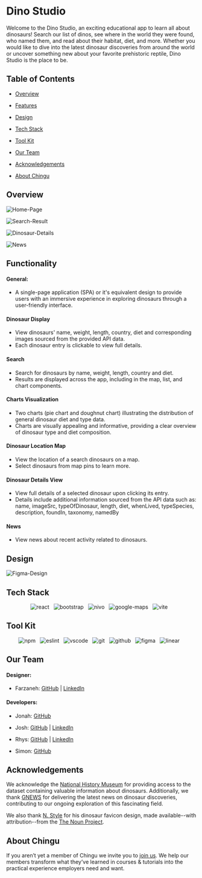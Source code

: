 # Dino Studio

Welcome to the Dino Studio, an exciting educational app to learn all about dinosaurs! Search our list of dinos, see where in the world they were found, who named them, and read about their habitat, diet, and more. Whether you would like to dive into the latest dinosaur discoveries from around the world or uncover something new about your favorite prehistoric reptile, Dino Studio is the place to be.


## Table of Contents

- [Overview](#overview)

- [Features](#features)

- [Design](#design)

- [Tech Stack](#tech-stack)

- [Tool Kit](#tool-kit)

- [Our Team](#our-team)

- [Acknowledgements](#acknowledgements)

- [About Chingu](#about-chingu)

## Overview
![Home-Page](./assets/homePage.png)

![Search-Result](./assets/searchResult.png)

![Dinosaur-Details](./assets/dinoDetail.png)

![News](./assets/newsComponent.png)

## Functionality

#### General:

  - A single-page application (SPA) or it's equivalent design to provide users with an immersive experience in exploring dinosaurs through a user-friendly interface.

#### Dinosaur Display

  - View dinosaurs' name, weight, length, country, diet and corresponding images sourced from the provided API data.
  - Each dinosaur entry is clickable to view full details.

#### Search

  - Search for dinosaurs by name, weight, length, country and diet.
  - Results are displayed across the app, including in the map, list, and chart components.

#### Charts Visualization

  - Two charts (pie chart and doughnut chart) illustrating the distribution of general dinosaur diet and type data.
  - Charts are visually appealing and informative, providing a clear overview of dinosaur type and diet composition.

#### Dinosaur Location Map

  - View the location of a search dinosaurs on a map.
  - Select dinosaurs from map pins to learn more.

#### Dinosaur Details View

  - View full details of a selected dinosaur upon clicking its entry.
  - Details include additional information sourced from the API data such as: name, imageSrc, typeOfDinosaur, length, diet, whenLived, typeSpecies, description, foundIn, taxonomy, namedBy

#### News

- View news about recent activity related to dinosaurs.

## Design

![Figma-Design](./assets/Dino-Design.png)

## Tech Stack
<div align="center">
<img alt='react' src="https://img.shields.io/badge/react-0D6D8C?style=for-the-badge&logo=react&logoColor=white"> &nbsp;&nbsp;<img alt='bootstrap' src="https://img.shields.io/badge/Bootstrap-7952B3?style=for-the-badge&logo=bootstrap&logoColor=white" alt="Bootstrap"/> &nbsp;&nbsp;<img alt='nivo' src="https://img.shields.io/badge/Nivo-%23eb8404?style=for-the-badge&logo=nivo
"> &nbsp;&nbsp;<img alt='google-maps' src="https://img.shields.io/badge/Google_Maps-555555?style=for-the-badge&logo=google-maps&logoColor=ffffff"> &nbsp;&nbsp;<img alt='vite' src="https://img.shields.io/badge/vite-646CFF.svg?style=for-the-badge&logo=vite&logoColor=white"> &nbsp;&nbsp;
</div>

## Tool Kit
<div align="center">  
<img alt='npm' src="https://img.shields.io/badge/npm-CB3837?style=for-the-badge&logo=npm&logoColor=white"> &nbsp;&nbsp;<img alt='eslint' src="https://img.shields.io/badge/eslint-3A33D1?style=for-the-badge&logo=eslint&logoColor=white"> &nbsp;&nbsp;<img alt='vscode' src="https://img.shields.io/badge/VS%20Code-0078d7.svg?style=for-the-badge&logo=visual-studio-code&logoColor=white"> &nbsp;&nbsp;<img alt='git' src="https://img.shields.io/badge/Git-F05032?style=for-the-badge&logo=git&logoColor=white"> &nbsp;&nbsp;<img alt='github' src="https://img.shields.io/badge/github-181717?style=for-the-badge&logo=github&logoColor=white"> &nbsp;&nbsp;<img alt='figma' src="https://img.shields.io/badge/figma-F24E1E?style=for-the-badge&logo=figma&logoColor=white"> &nbsp;&nbsp;<img alt='linear' src="https://img.shields.io/badge/Linear.app-%234f52b4?style=for-the-badge&logo=linear"> &nbsp;&nbsp;
</div>


## Our Team

#### Designer:

- Farzaneh: [GitHub](https://github.com/farzaneh-falakrou) | [LinkedIn](https://www.linkedin.com/in/farzaneh-falakrou/)

#### Developers:

- Jonah: [GitHub](https://github.com/jonahunuafe)

- Josh: [GitHub](https://github.com/Joshf225) | [LinkedIn](https://www.linkedin.com/in/joshua-famose-649179247/)

- Rhys: [GitHub](https://github.com/rjmills87) | [LinkedIn](https://www.linkedin.com/in/rjmills87/)

- Simon: [GitHub](https://github.com/simonC137)


## Acknowledgements

We acknowledge the [National History Museum](https://www.nhm.ac.uk) for providing access to the dataset containing valuable information about dinosaurs. Additionally, we thank [GNEWS](https://gnews.io/) for delivering the latest news on dinosaur discoveries, contributing to our ongoing exploration of this fascinating field.

We also thank [N. Style](https://thenounproject.com/creator/n.style_pic) for his dinosaur favicon design, made available--with attribution--from the [The Noun Project](https://thenounproject.com).

## About Chingu

If you aren’t yet a member of Chingu we invite you to [join us](https://www.chingu.io/). We help our
members transform what they’ve learned in courses & tutorials into the
practical experience employers need and want.
